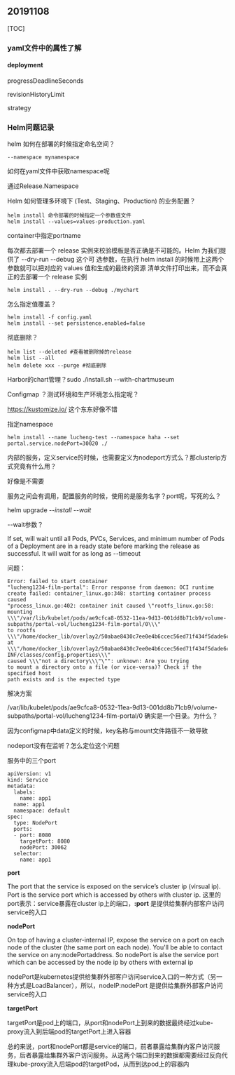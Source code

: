 ## 20191108

[TOC]

### yaml文件中的属性了解

#### deployment

progressDeadlineSeconds

revisionHistoryLimit

strategy



### Helm问题记录

helm 如何在部署的时候指定命名空间？

```
--namespace mynamespace
```

如何在yaml文件中获取namespace呢

通过Release.Namespace



Helm 如何管理多环境下 (Test、Staging、Production) 的业务配置？

```
helm install 命令部署的时候指定一个参数值文件
helm install --values=values-production.yaml
```



container中指定portname



每次都去部署⼀个 release 实例来校验模板是否正确是不可能的。Helm 为我们提供了 --dry-run --debug 这个可
选参数，在执⾏ helm install 的时候带上这两个参数就可以把对应的 values 值和⽣成的最终的资源
清单⽂件打印出来，⽽不会真正的去部署⼀个 release 实例

```
helm install . --dry-run --debug ./mychart
```

怎么指定值覆盖？

```
helm install -f config.yaml
helm install --set persistence.enabled=false
```

彻底删除？

```
helm list --deleted #查看被删除掉的release
helm list --all
helm delete xxx --purge #彻底删除
```

Harbor的chart管理？sudo ./install.sh --with-chartmuseum

Configmap ？测试环境和生产环境怎么指定呢？



https://kustomize.io/ 这个东东好像不错



指定namespace

```shell
helm install --name lucheng-test --namespace haha --set portal.service.nodePort=30020 ./ 
```



内部的服务，定义service的时候，也需要定义为nodeport方式么？那clusterip方式究竟有什么用？

好像是不需要



服务之间会有调用，配置服务的时候，使用的是服务名字？port呢，写死的么？



helm upgrade *--install --wait*

--wait参数？

If set, will wait until all Pods, PVCs, Services, and minimum number of Pods of a Deployment are in a ready state before marking the release as successful. It will wait for as long as --timeout



问题：

```
Error: failed to start container
"lucheng1234-film-portal": Error response from daemon: OCI runtime
create failed: container_linux.go:348: starting container process caused
"process_linux.go:402: container init caused \"rootfs_linux.go:58:
mounting
\\\"/var/lib/kubelet/pods/ae9cfca8-0532-11ea-9d13-001dd8b71cb9/volume-subpaths/portal-vol/lucheng1234-film-portal/0\\\"
to rootfs
\\\"/home/docker_lib/overlay2/50abae8430c7ee0e4b6ccec56ed71f434f5dade6c224e7f4f1d3b02ca990817b/merged\\\"
at \\\"/home/docker_lib/overlay2/50abae8430c7ee0e4b6ccec56ed71f434f5dade6c224e7f4f1d3b02ca990817b/merged/usr/local/tomcat/webapps/portal/WEB-INF/classes/config.properties\\\"
caused \\\"not a directory\\\"\"": unknown: Are you trying
to mount a directory onto a file (or vice-versa)? Check if the specified host
path exists and is the expected type
```

解决方案

/var/lib/kubelet/pods/ae9cfca8-0532-11ea-9d13-001dd8b71cb9/volume-subpaths/portal-vol/lucheng1234-film-portal/0 确实是一个目录。为什么？

因为configmap中data定义的时候，key名称与mount文件路径不一致导致



nodeport没有在监听？怎么定位这个问题

服务中的三个port

```
apiVersion: v1
kind: Service
metadata:
  labels:
    name: app1
  name: app1
  namespace: default
spec:
  type: NodePort
  ports:
  - port: 8080
    targetPort: 8080
    nodePort: 30062
  selector:
    name: app1
```

**port**

The port that the service is exposed on the service’s cluster ip (virsual ip). Port is the service port which is accessed by others with cluster ip.
这里的port表示：service暴露在cluster ip上的端口，**<cluster ip>:port** 是提供给集群内部客户访问service的入口

**nodePort**

On top of having a cluster-internal IP, expose the service on a port on each node of the cluster (the same port on each node). You'll be able to contact the service on any<nodeIP>:nodePortaddress. So nodePort is alse the service port which can be accessed by the node ip by others with external ip

nodePort是kubernetes提供给集群外部客户访问service入口的一种方式（另一种方式是LoadBalancer），所以，nodeIP:nodePort 是提供给集群外部客户访问service的入口

**targetPort**

targetPort是pod上的端口，从port和nodePort上到来的数据最终经过kube-proxy流入到后端pod的targetPort上进入容器

总的来说，port和nodePort都是service的端口，前者暴露给集群内客户访问服务，后者暴露给集群外客户访问服务。从这两个端口到来的数据都需要经过反向代理kube-proxy流入后端pod的targetPod，从而到达pod上的容器内



